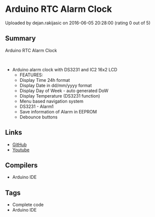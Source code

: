 # Arduino RTC Alarm Clock

Uploaded by dejan.rakijasic on 2016-06-05 20:28:00 (rating 0 out of 5)

## Summary

Arduino RTC Alarm Clock


 


* Arduino alarm clock with DS3231 and IC2 16x2 LCD
	+ FEATURES:
	+ Display Time 24h format
	+ Display Date in dd/mm/yyyy format
	+ Display Day of Week - auto generated DoW
	+ Display Temperature (DS3231 function)
	+ Menu based navigation system
	+ DS3231 - Alarm1
	+ Save information of Alarm in EEPROM
	+ Debounce buttons

## Links

- [GitHub](https://github.com/dejanra/RTC_alarm_clock)
- [Youtube](https://www.youtube.com/watch?v=O_lMJ24z9HU&feature=youtu.be)

## Compilers

- Arduino IDE

## Tags

- Complete code
- Arduino IDE
